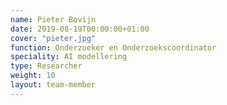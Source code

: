 ```yaml
---
name: Pieter Bovijn
date: 2019-08-19T00:00:00+01:00
cover: "pieter.jpg"
function: Onderzoeker en Onderzoekscoordinator
speciality: AI modellering
type: Researcher
weight: 10
layout: team-member
---
```

